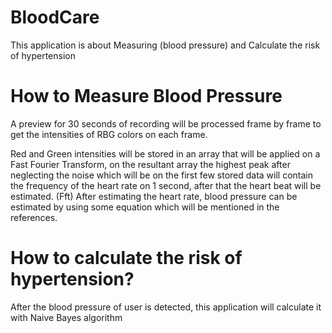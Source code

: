 # BloodCare
This application is about Measuring (blood pressure) and Calculate the risk of hypertension

# How to Measure Blood Pressure
A preview for 30 seconds of recording will be processed frame by frame to get the intensities of RBG colors on each frame.

Red and Green intensities will be stored in an array that will be applied on a Fast Fourier Transform, on the resultant array the highest peak after neglecting the noise which will be on the first few stored data will contain the frequency of the heart rate on 1 second, after that the heart beat will be estimated. (Fft)
After estimating the heart rate, blood pressure can be estimated by using some equation which will be mentioned in the references.

# How to calculate the risk of hypertension?
After the blood pressure of user is detected, this application will calculate it with Naive Bayes algorithm
